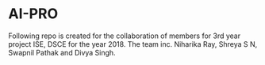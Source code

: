 # AI-PRO
Following repo is created for the collaboration of members for 3rd year project ISE, DSCE for the year 2018. The team inc. Niharika Ray, Shreya S N, Swapnil Pathak and Divya Singh.
